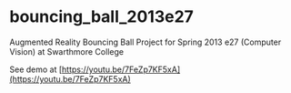 # bouncing_ball_2013e27
Augmented Reality Bouncing Ball Project for Spring 2013 e27 (Computer Vision) at Swarthmore College<br>

See demo at [https://youtu.be/7FeZp7KF5xA](https://youtu.be/7FeZp7KF5xA)
